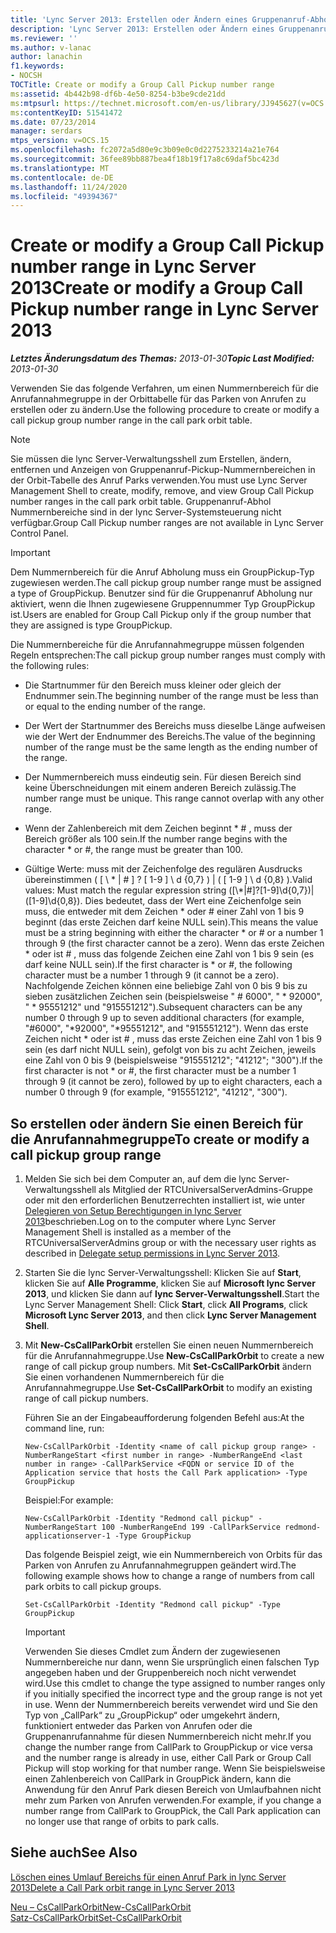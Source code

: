 ```yaml
---
title: 'Lync Server 2013: Erstellen oder Ändern eines Gruppenanruf-Abhol Nummernbereichs'
description: 'Lync Server 2013: Erstellen oder Ändern eines Gruppenanruf-Pickup-Nummernbereichs'
ms.reviewer: ''
ms.author: v-lanac
author: lanachin
f1.keywords:
- NOCSH
TOCTitle: Create or modify a Group Call Pickup number range
ms:assetid: 4b442b98-df6b-4e50-8254-b3be9cde21dd
ms:mtpsurl: https://technet.microsoft.com/en-us/library/JJ945627(v=OCS.15)
ms:contentKeyID: 51541472
ms.date: 07/23/2014
manager: serdars
mtps_version: v=OCS.15
ms.openlocfilehash: fc2072a5d80e9c3b09e0c0d2275233214a21e764
ms.sourcegitcommit: 36fee89bb887bea4f18b19f17a8c69daf5bc423d
ms.translationtype: MT
ms.contentlocale: de-DE
ms.lasthandoff: 11/24/2020
ms.locfileid: "49394367"
---
```

# <a name="create-or-modify-a-group-call-pickup-number-range-in-lync-server-2013"></a><span data-ttu-id="3dbf2-103">Create or modify a Group Call Pickup number range in Lync Server 2013</span><span class="sxs-lookup"><span data-stu-id="3dbf2-103">Create or modify a Group Call Pickup number range in Lync Server 2013</span></span>

<div data-xmlns="http://www.w3.org/1999/xhtml">

<div class="topic" data-xmlns="http://www.w3.org/1999/xhtml" data-msxsl="urn:schemas-microsoft-com:xslt" data-cs="https://msdn.microsoft.com/">

<div data-asp="https://msdn2.microsoft.com/asp">



</div>

<div id="mainSection">

<div id="mainBody"><span data-ttu-id="3dbf2-104">

<span> </span></span><span class="sxs-lookup"><span data-stu-id="3dbf2-104">

<span> </span></span></span>

<span data-ttu-id="3dbf2-105">_**Letztes Änderungsdatum des Themas:** 2013-01-30_</span><span class="sxs-lookup"><span data-stu-id="3dbf2-105">_**Topic Last Modified:** 2013-01-30_</span></span>

<span data-ttu-id="3dbf2-106">Verwenden Sie das folgende Verfahren, um einen Nummernbereich für die Anrufannahmegruppe in der Orbittabelle für das Parken von Anrufen zu erstellen oder zu ändern.</span><span class="sxs-lookup"><span data-stu-id="3dbf2-106">Use the following procedure to create or modify a call pickup group number range in the call park orbit table.</span></span>

<div>


> [!NOTE]  
> <span data-ttu-id="3dbf2-107">Sie müssen die lync Server-Verwaltungsshell zum Erstellen, ändern, entfernen und Anzeigen von Gruppenanruf-Pickup-Nummernbereichen in der Orbit-Tabelle des Anruf Parks verwenden.</span><span class="sxs-lookup"><span data-stu-id="3dbf2-107">You must use Lync Server Management Shell to create, modify, remove, and view Group Call Pickup number ranges in the call park orbit table.</span></span> <span data-ttu-id="3dbf2-108">Gruppenanruf-Abhol Nummernbereiche sind in der lync Server-Systemsteuerung nicht verfügbar.</span><span class="sxs-lookup"><span data-stu-id="3dbf2-108">Group Call Pickup number ranges are not available in Lync Server Control Panel.</span></span>



</div>

<div>


> [!IMPORTANT]  
> <span data-ttu-id="3dbf2-109">Dem Nummernbereich für die Anruf Abholung muss ein GroupPickup-Typ zugewiesen werden.</span><span class="sxs-lookup"><span data-stu-id="3dbf2-109">The call pickup group number range must be assigned a type of GroupPickup.</span></span> <span data-ttu-id="3dbf2-110">Benutzer sind für die Gruppenanruf Abholung nur aktiviert, wenn die Ihnen zugewiesene Gruppennummer Typ GroupPickup ist.</span><span class="sxs-lookup"><span data-stu-id="3dbf2-110">Users are enabled for Group Call Pickup only if the group number that they are assigned is type GroupPickup.</span></span>



</div>

<span data-ttu-id="3dbf2-111">Die Nummernbereiche für die Anrufannahmegruppe müssen folgenden Regeln entsprechen:</span><span class="sxs-lookup"><span data-stu-id="3dbf2-111">The call pickup group number ranges must comply with the following rules:</span></span>

  - <span data-ttu-id="3dbf2-112">Die Startnummer für den Bereich muss kleiner oder gleich der Endnummer sein.</span><span class="sxs-lookup"><span data-stu-id="3dbf2-112">The beginning number of the range must be less than or equal to the ending number of the range.</span></span>

  - <span data-ttu-id="3dbf2-113">Der Wert der Startnummer des Bereichs muss dieselbe Länge aufweisen wie der Wert der Endnummer des Bereichs.</span><span class="sxs-lookup"><span data-stu-id="3dbf2-113">The value of the beginning number of the range must be the same length as the ending number of the range.</span></span>

  - <span data-ttu-id="3dbf2-p103">Der Nummernbereich muss eindeutig sein. Für diesen Bereich sind keine Überschneidungen mit einem anderen Bereich zulässig.</span><span class="sxs-lookup"><span data-stu-id="3dbf2-p103">The number range must be unique. This range cannot overlap with any other range.</span></span>

  - <span data-ttu-id="3dbf2-116">Wenn der Zahlenbereich mit dem Zeichen beginnt \* \# , muss der Bereich größer als 100 sein.</span><span class="sxs-lookup"><span data-stu-id="3dbf2-116">If the number range begins with the character \* or \#, the range must be greater than 100.</span></span>

  - <span data-ttu-id="3dbf2-117">Gültige Werte: muss mit der Zeichenfolge des regulären Ausdrucks übereinstimmen ( \[ \\ \* | \# \] ? \[ 1-9 \] \\ d {0,7} ) | ( \[ 1-9 \] \\ d {0,8} ).</span><span class="sxs-lookup"><span data-stu-id="3dbf2-117">Valid values: Must match the regular expression string (\[\\\*|\#\]?\[1-9\]\\d{0,7})|(\[1-9\]\\d{0,8}).</span></span> <span data-ttu-id="3dbf2-118">Dies bedeutet, dass der Wert eine Zeichenfolge sein muss, die entweder mit dem Zeichen \* oder \# einer Zahl von 1 bis 9 beginnt (das erste Zeichen darf keine NULL sein).</span><span class="sxs-lookup"><span data-stu-id="3dbf2-118">This means the value must be a string beginning with either the character \* or \# or a number 1 through 9 (the first character cannot be a zero).</span></span> <span data-ttu-id="3dbf2-119">Wenn das erste Zeichen \* oder ist \# , muss das folgende Zeichen eine Zahl von 1 bis 9 sein (es darf keine NULL sein).</span><span class="sxs-lookup"><span data-stu-id="3dbf2-119">If the first character is \* or \#, the following character must be a number 1 through 9 (it cannot be a zero).</span></span> <span data-ttu-id="3dbf2-120">Nachfolgende Zeichen können eine beliebige Zahl von 0 bis 9 bis zu sieben zusätzlichen Zeichen sein (beispielsweise " \# 6000", " \* 92000", " \* 95551212" und "915551212").</span><span class="sxs-lookup"><span data-stu-id="3dbf2-120">Subsequent characters can be any number 0 through 9 up to seven additional characters (for example, "\#6000", "\*92000", "\*95551212", and "915551212").</span></span> <span data-ttu-id="3dbf2-121">Wenn das erste Zeichen nicht \* oder ist \# , muss das erste Zeichen eine Zahl von 1 bis 9 sein (es darf nicht NULL sein), gefolgt von bis zu acht Zeichen, jeweils eine Zahl von 0 bis 9 (beispielsweise "915551212"; "41212"; "300").</span><span class="sxs-lookup"><span data-stu-id="3dbf2-121">If the first character is not \* or \#, the first character must be a number 1 through 9 (it cannot be zero), followed by up to eight characters, each a number 0 through 9 (for example, "915551212", "41212", "300").</span></span>

<div>

## <a name="to-create-or-modify-a-call-pickup-group-range"></a><span data-ttu-id="3dbf2-122">So erstellen oder ändern Sie einen Bereich für die Anrufannahmegruppe</span><span class="sxs-lookup"><span data-stu-id="3dbf2-122">To create or modify a call pickup group range</span></span>

1.  <span data-ttu-id="3dbf2-123">Melden Sie sich bei dem Computer an, auf dem die lync Server-Verwaltungsshell als Mitglied der RTCUniversalServerAdmins-Gruppe oder mit den erforderlichen Benutzerrechten installiert ist, wie unter [Delegieren von Setup Berechtigungen in lync Server 2013](lync-server-2013-delegate-setup-permissions.md)beschrieben.</span><span class="sxs-lookup"><span data-stu-id="3dbf2-123">Log on to the computer where Lync Server Management Shell is installed as a member of the RTCUniversalServerAdmins group or with the necessary user rights as described in [Delegate setup permissions in Lync Server 2013](lync-server-2013-delegate-setup-permissions.md).</span></span>

2.  <span data-ttu-id="3dbf2-124">Starten Sie die lync Server-Verwaltungsshell: Klicken Sie auf **Start**, klicken Sie auf **Alle Programme**, klicken Sie auf **Microsoft lync Server 2013**, und klicken Sie dann auf **lync Server-Verwaltungsshell**.</span><span class="sxs-lookup"><span data-stu-id="3dbf2-124">Start the Lync Server Management Shell: Click **Start**, click **All Programs**, click **Microsoft Lync Server 2013**, and then click **Lync Server Management Shell**.</span></span>

3.  <span data-ttu-id="3dbf2-125">Mit **New-CsCallParkOrbit** erstellen Sie einen neuen Nummernbereich für die Anrufannahmegruppe.</span><span class="sxs-lookup"><span data-stu-id="3dbf2-125">Use **New-CsCallParkOrbit** to create a new range of call pickup group numbers.</span></span> <span data-ttu-id="3dbf2-126">Mit **Set-CsCallParkOrbit** ändern Sie einen vorhandenen Nummernbereich für die Anrufannahmegruppe.</span><span class="sxs-lookup"><span data-stu-id="3dbf2-126">Use **Set-CsCallParkOrbit** to modify an existing range of call pickup numbers.</span></span>
    
    <span data-ttu-id="3dbf2-127">Führen Sie an der Eingabeaufforderung folgenden Befehl aus:</span><span class="sxs-lookup"><span data-stu-id="3dbf2-127">At the command line, run:</span></span>
    
        New-CsCallParkOrbit -Identity <name of call pickup group range> -NumberRangeStart <first number in range> -NumberRangeEnd <last number in range> -CallParkService <FQDN or service ID of the Application service that hosts the Call Park application> -Type GroupPickup
    
    <span data-ttu-id="3dbf2-128">Beispiel:</span><span class="sxs-lookup"><span data-stu-id="3dbf2-128">For example:</span></span>
    
        New-CsCallParkOrbit -Identity "Redmond call pickup" -NumberRangeStart 100 -NumberRangeEnd 199 -CallParkService redmond-applicationserver-1 -Type GroupPickup
    
    <span data-ttu-id="3dbf2-129">Das folgende Beispiel zeigt, wie ein Nummernbereich von Orbits für das Parken von Anrufen zu Anrufannahmegruppen geändert wird.</span><span class="sxs-lookup"><span data-stu-id="3dbf2-129">The following example shows how to change a range of numbers from call park orbits to call pickup groups.</span></span>
    
        Set-CsCallParkOrbit -Identity "Redmond call pickup" -Type GroupPickup
    
    <div>
    

    > [!IMPORTANT]  
    > <span data-ttu-id="3dbf2-130">Verwenden Sie dieses Cmdlet zum Ändern der zugewiesenen Nummernbereiche nur dann, wenn Sie ursprünglich einen falschen Typ angegeben haben und der Gruppenbereich noch nicht verwendet wird.</span><span class="sxs-lookup"><span data-stu-id="3dbf2-130">Use this cmdlet to change the type assigned to number ranges only if you initially specified the incorrect type and the group range is not yet in use.</span></span> <span data-ttu-id="3dbf2-131">Wenn der Nummernbereich bereits verwendet wird und Sie den Typ von „CallPark“ zu „GroupPickup“ oder umgekehrt ändern, funktioniert entweder das Parken von Anrufen oder die Gruppenanrufannahme für diesen Nummernbereich nicht mehr.</span><span class="sxs-lookup"><span data-stu-id="3dbf2-131">If you change the number range from CallPark to GroupPickup or vice versa and the number range is already in use, either Call Park or Group Call Pickup will stop working for that number range.</span></span> <span data-ttu-id="3dbf2-132">Wenn Sie beispielsweise einen Zahlenbereich von CallPark in GroupPick ändern, kann die Anwendung für den Anruf Park diesen Bereich von Umlaufbahnen nicht mehr zum Parken von Anrufen verwenden.</span><span class="sxs-lookup"><span data-stu-id="3dbf2-132">For example, if you change a number range from CallPark to GroupPick, the Call Park application can no longer use that range of orbits to park calls.</span></span>

    
    </div>

</div>

<div>

## <a name="see-also"></a><span data-ttu-id="3dbf2-133">Siehe auch</span><span class="sxs-lookup"><span data-stu-id="3dbf2-133">See Also</span></span>


[<span data-ttu-id="3dbf2-134">Löschen eines Umlauf Bereichs für einen Anruf Park in lync Server 2013</span><span class="sxs-lookup"><span data-stu-id="3dbf2-134">Delete a Call Park orbit range in Lync Server 2013</span></span>](lync-server-2013-delete-a-call-park-orbit-range.md)  


[<span data-ttu-id="3dbf2-135">Neu – CsCallParkOrbit</span><span class="sxs-lookup"><span data-stu-id="3dbf2-135">New-CsCallParkOrbit</span></span>](https://docs.microsoft.com/powershell/module/skype/New-CsCallParkOrbit)  
[<span data-ttu-id="3dbf2-136">Satz-CsCallParkOrbit</span><span class="sxs-lookup"><span data-stu-id="3dbf2-136">Set-CsCallParkOrbit</span></span>](https://docs.microsoft.com/powershell/module/skype/Set-CsCallParkOrbit)  
  

<span data-ttu-id="3dbf2-137"></div>

</div>

<span> </span>

</div>

</div>

</span><span class="sxs-lookup"><span data-stu-id="3dbf2-137"></div>

</div>

<span> </span>

</div>

</div>

</span></span></div>

